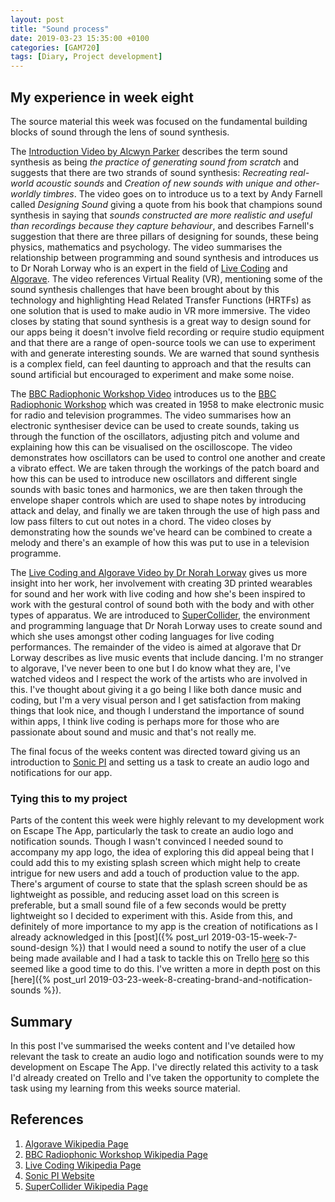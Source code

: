 ```yaml
---
layout: post
title: "Sound process"
date: 2019-03-23 15:35:00 +0100
categories: [GAM720]
tags: [Diary, Project development]
---
```


## My experience in week eight

The source material this week was focused on the fundamental building blocks of sound through the lens of sound synthesis.

The [Introduction Video by Alcwyn Parker](https://falmouthflexible.instructure.com/courses/296/pages/week-8-introduction?module_item_id=19099) describes the term sound synthesis as being *the practice of generating sound from scratch* and suggests that there are two strands of sound synthesis: *Recreating real-world acoustic sounds* and *Creation of new sounds with unique and other-worldly timbres*. The video goes on to introduce us to a text by Andy Farnell called *Designing Sound* giving a quote from his book that champions sound synthesis in saying that *sounds constructed are more realistic and useful than recordings because they capture behaviour*, and describes Farnell's suggestion that there are three pillars of designing for sounds, these being physics, mathematics and psychology. The video summarises the relationship between programming and sound synthesis and introduces us to Dr Norah Lorway who is an expert in the field of [Live Coding](https://en.wikipedia.org/wiki/Live_coding) and [Algorave](https://en.wikipedia.org/wiki/Algorave). The video references Virtual Reality (VR), mentioning some of the sound synthesis challenges that have been brought about by this technology and highlighting Head Related Transfer Functions (HRTFs) as one solution that is used to make audio in VR more immersive. The video closes by stating that sound synthesis is a great way to design sound for our apps being it doesn't involve field recording or require studio equipment and that there are a range of open-source tools we can use to experiment with and generate interesting sounds. We are warned that sound synthesis is a complex field, can feel daunting to approach and that the results can sound artificial but encouraged to experiment and make some noise.

The [BBC Radiophonic Workshop Video](https://falmouthflexible.instructure.com/courses/296/pages/week-8-bbc-radiophonic-workshop?module_item_id=19103) introduces us to the [BBC Radiophonic Workshop](https://en.wikipedia.org/wiki/BBC_Radiophonic_Workshop) which was created in 1958 to make electronic music for radio and television programmes. The video summarises how an electronic synthesiser device can be used to create sounds, taking us through the function of the oscillators, adjusting pitch and volume and explaining how this can be visualised on the oscilloscope. The video demonstrates how oscillators can be used to control one another and create a vibrato effect. We are taken through the workings of the patch board and how this can be used to introduce new oscillators and different single sounds with basic tones and harmonics, we are then taken through the envelope shaper controls which are used to shape notes by introducing attack and delay, and finally we are taken through the use of high pass and low pass filters to cut out notes in a chord. The video closes by demonstrating how the sounds we've heard can be combined to create a melody and there's an example of how this was put to use in a television programme.

The [Live Coding and Algorave Video by Dr Norah Lorway](https://falmouthflexible.instructure.com/courses/296/pages/week-8-live-coding-and-algoraves?module_item_id=19104) gives us more insight into her work, her involvement with creating 3D printed wearables for sound and her work with live coding and how she's been inspired to work with the gestural control of sound both with the body and with other types of apparatus. We are introduced to [SuperCollider](https://en.wikipedia.org/wiki/SuperCollider), the environment and programming language that Dr Norah Lorway uses to create sound and which she uses amongst other coding languages for live coding performances. The remainder of the video is aimed at algorave that Dr Lorway describes as live music events that include dancing. I'm no stranger to algorave, I've never been to one but I do know what they are, I've watched videos and I respect the work of the artists who are involved in this. I've thought about giving it a go being I like both dance music and coding, but I'm a very visual person and I get satisfaction from making things that look nice, and though I understand the importance of sound within apps, I think live coding is perhaps more for those who are passionate about sound and music and that's not really me.

The final focus of the weeks content was directed toward giving us an introduction to [Sonic PI](https://sonic-pi.net) and setting us a task to create an audio logo and notifications for our app.

### Tying this to my project

Parts of the content this week were highly relevant to my development work on Escape The App, particularly the task to create an audio logo and notification sounds. Though I wasn't convinced I needed sound to accompany my app logo, the idea of exploring this did appeal being that I could add this to my existing splash screen which might help to create intrigue for new users and add a touch of production value to the app. There's argument of course to state that the splash screen should be as lightweight as possible, and reducing asset load on this screen is preferable, but a small sound file of a few seconds would be pretty lightweight so I decided to experiment with this. Aside from this, and definitely of more importance to my app is the creation of notifications as I already acknowledged in this [post]({% post_url 2019-03-15-week-7-sound-design %}) that I would need a sound to notify the user of a clue being made available and I had a task to tackle this on Trello [here](https://trello.com/c/UVtMG8yR/50-dev016-add-haptic-feedback-and-mimetic-sound-when-clue-is-available) so this seemed like a good time to do this. I've written a more in depth post on this [here]({% post_url 2019-03-23-week-8-creating-brand-and-notification-sounds %}).

## Summary

In this post I've summarised the weeks content and I've detailed how relevant the task to create an audio logo and notification sounds were to my development on Escape The App. I've directly related this activity to a task I'd already created on Trello and I've taken the opportunity to complete the task using my learning from this weeks source material.

## References

1. [Algorave Wikipedia Page](https://en.wikipedia.org/wiki/Algorave)
2. [BBC Radiophonic Workshop Wikipedia Page](https://en.wikipedia.org/wiki/BBC_Radiophonic_Workshop)
3. [Live Coding Wikipedia Page](https://en.wikipedia.org/wiki/Live_coding)
4. [Sonic PI Website](https://sonic-pi.net)
5. [SuperCollider Wikipedia Page](https://en.wikipedia.org/wiki/SuperCollider)
